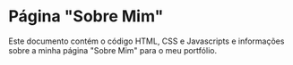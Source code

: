 # Página "Sobre Mim"

Este documento contém o código HTML, CSS e Javascripts e informações sobre a minha página "Sobre Mim" para o meu portfólio.
